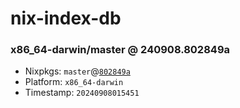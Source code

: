# nix-index-db
### x86_64-darwin/master @ 240908.802849a
- Nixpkgs: `master`@[`802849a`](https://github.com/NixOS/nixpkgs/commit/802849aee160118bcad712e6c36d735e4ce7a705)
- Platform: `x86_64-darwin`
- Timestamp: `20240908015451`
